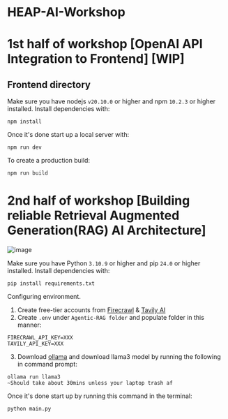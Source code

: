 # HEAP-AI-Workshop

# 1st half of workshop [OpenAI API Integration to Frontend] [WIP]

## Frontend directory
Make sure you have nodejs `v20.10.0` or higher and npm `10.2.3` or higher installed. Install dependencies with:
```
npm install
```
Once it's done start up a local server with:
```
npm run dev
```
To create a production build:
```
npm run build
```

# 2nd half of workshop [Building reliable Retrieval Augmented Generation(RAG) AI Architecture]
![image](https://github.com/S3annnyyy/HEAP-AI-Workshop/assets/67400060/0d500237-f8a7-45dd-a04c-5390c5b1b795)

Make sure you have Python `3.10.9` or higher and pip `24.0` or higher installed. Install dependencies with:
```
pip install requirements.txt
```
Configuring environment.
1. Create free-tier accounts from [Firecrawl](https://www.firecrawl.dev/) &  [Tavily AI](https://tavily.com/)
2. Create `.env` under `Agentic-RAG folder` and populate folder in this manner:
```
FIRECRAWL_API_KEY=XXX
TAVILY_API_KEY=XXX
```
3. Download [ollama](https://www.ollama.com/) and download llama3 model by running the following in command prompt:
```
ollama run llama3
~Should take about 30mins unless your laptop trash af 
```  
Once it's done start up by running this command in the terminal:
```
python main.py
```
